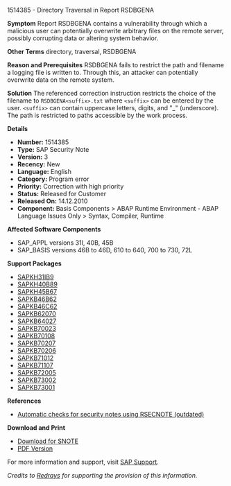1514385 - Directory Traversal in Report RSDBGENA

**Symptom**
Report RSDBGENA contains a vulnerability through which a malicious user can potentially overwrite arbitrary files on the remote server, possibly corrupting data or altering system behavior.

**Other Terms**
directory, traversal, RSDBGENA

**Reason and Prerequisites**
RSDBGENA fails to restrict the path and filename a logging file is written to. Through this, an attacker can potentially overwrite data on the remote system.

**Solution**
The referenced correction instruction restricts the choice of the filename to `RSDBGENA<suffix>.txt` where `<suffix>` can be entered by the user. `<suffix>` can contain uppercase letters, digits, and "_" (underscore). The path is restricted to paths accessible by the work process.

**Details**
- **Number:** 1514385
- **Type:** SAP Security Note
- **Version:** 3
- **Recency:** New
- **Language:** English
- **Category:** Program error
- **Priority:** Correction with high priority
- **Status:** Released for Customer
- **Released On:** 14.12.2010
- **Component:** Basis Components > ABAP Runtime Environment - ABAP Language Issues Only > Syntax, Compiler, Runtime

**Affected Software Components**
- SAP_APPL versions 31I, 40B, 45B
- SAP_BASIS versions 46B to 46D, 610 to 640, 700 to 730, 72L

**Support Packages**
- [SAPKH31IB9](https://me.sap.com/supportpackage/SAPKH31IB9)
- [SAPKH40B89](https://me.sap.com/supportpackage/SAPKH40B89)
- [SAPKH45B67](https://me.sap.com/supportpackage/SAPKH45B67)
- [SAPKB46B62](https://me.sap.com/supportpackage/SAPKB46B62)
- [SAPKB46C62](https://me.sap.com/supportpackage/SAPKB46C62)
- [SAPKB62070](https://me.sap.com/supportpackage/SAPKB62070)
- [SAPKB64027](https://me.sap.com/supportpackage/SAPKB64027)
- [SAPKB70023](https://me.sap.com/supportpackage/SAPKB70023)
- [SAPKB70108](https://me.sap.com/supportpackage/SAPKB70108)
- [SAPKB70207](https://me.sap.com/supportpackage/SAPKB70207)
- [SAPKB70206](https://me.sap.com/supportpackage/SAPKB70206)
- [SAPKB71012](https://me.sap.com/supportpackage/SAPKB71012)
- [SAPKB71107](https://me.sap.com/supportpackage/SAPKB71107)
- [SAPKB72005](https://me.sap.com/supportpackage/SAPKB72005)
- [SAPKB73002](https://me.sap.com/supportpackage/SAPKB73002)
- [SAPKB73001](https://me.sap.com/supportpackage/SAPKB73001)

**References**
- [Automatic checks for security notes using RSECNOTE (outdated)](https://me.sap.com/notes/888889)

**Download and Print**
- [Download for SNOTE](https://notesdownloads.sap.com/note/0040000008975592017)
- [PDF Version](https://userapps.support.sap.com/sap/support/sfm/notes/print/0001514385?language=en-US&token=056CA49FB41E67A90869234DD6297660)

For more information and support, visit [SAP Support](https://me.sap.com/).

*Credits to [Redrays](https://redrays.io) for supporting the provision of this information.*